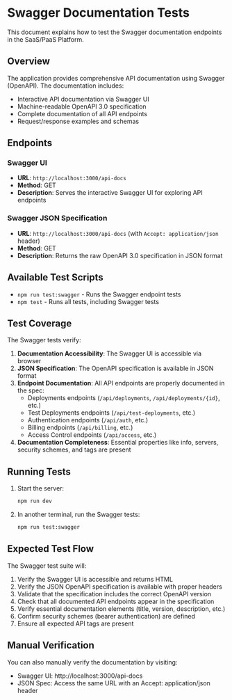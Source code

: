 # Swagger Documentation Tests

This document explains how to test the Swagger documentation endpoints in the SaaS/PaaS Platform.

## Overview

The application provides comprehensive API documentation using Swagger (OpenAPI). The documentation includes:

- Interactive API documentation via Swagger UI
- Machine-readable OpenAPI 3.0 specification
- Complete documentation of all API endpoints
- Request/response examples and schemas

## Endpoints

### Swagger UI
- **URL**: `http://localhost:3000/api-docs`
- **Method**: GET
- **Description**: Serves the interactive Swagger UI for exploring API endpoints

### Swagger JSON Specification
- **URL**: `http://localhost:3000/api-docs` (with `Accept: application/json` header)
- **Method**: GET
- **Description**: Returns the raw OpenAPI 3.0 specification in JSON format

## Available Test Scripts

- `npm run test:swagger` - Runs the Swagger endpoint tests
- `npm test` - Runs all tests, including Swagger tests

## Test Coverage

The Swagger tests verify:

1. **Documentation Accessibility**: The Swagger UI is accessible via browser
2. **JSON Specification**: The OpenAPI specification is available in JSON format
3. **Endpoint Documentation**: All API endpoints are properly documented in the spec:
   - Deployments endpoints (`/api/deployments`, `/api/deployments/{id}`, etc.)
   - Test Deployments endpoints (`/api/test-deployments`, etc.)
   - Authentication endpoints (`/api/auth`, etc.)
   - Billing endpoints (`/api/billing`, etc.)
   - Access Control endpoints (`/api/access`, etc.)
4. **Documentation Completeness**: Essential properties like info, servers, security schemes, and tags are present

## Running Tests

1. Start the server:
   ```bash
   npm run dev
   ```

2. In another terminal, run the Swagger tests:
   ```bash
   npm run test:swagger
   ```

## Expected Test Flow

The Swagger test suite will:

1. Verify the Swagger UI is accessible and returns HTML
2. Verify the JSON OpenAPI specification is available with proper headers
3. Validate that the specification includes the correct OpenAPI version
4. Check that all documented API endpoints appear in the specification
5. Verify essential documentation elements (title, version, description, etc.)
6. Confirm security schemes (bearer authentication) are defined
7. Ensure all expected API tags are present

## Manual Verification

You can also manually verify the documentation by visiting:
- Swagger UI: http://localhost:3000/api-docs
- JSON Spec: Access the same URL with an Accept: application/json header